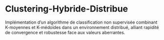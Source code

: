 # Clustering-Hybride-Distribue
Implémentation d’un algorithme de classification non supervisée combinant K-moyennes et K-médoïdes dans un environnement distribué, alliant rapidité de convergence et robustesse face aux valeurs aberrantes.
